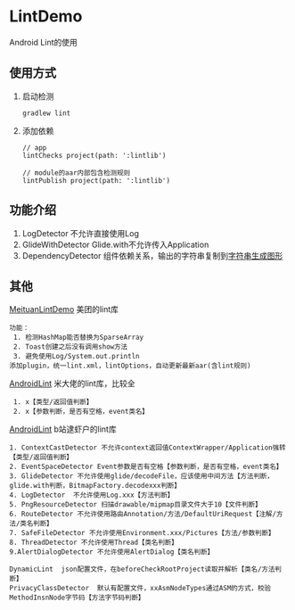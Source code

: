 # LintDemo
Android Lint的使用

## 使用方式
1. 启动检测
    ```
    gradlew lint
    ```
2. 添加依赖
    ```
    // app
    lintChecks project(path: ':lintlib')
    
    // module的aar内部包含检测规则
    lintPublish project(path: ':lintlib')
    ```
    
## 功能介绍
1.  LogDetector  不允许直接使用Log
2.  GlideWithDetector  Glide.with不允许传入Application
3.  DependencyDetector  组件依赖关系，输出的字符串复制到[字符串生成图形](https://mermaid-js.github.io/mermaid-live-editor/edit/#eyJjb2RlIjoiZ3JhcGggVERcbiAgIGFwcC0tPmNoZWNrXG4gICAgY2hlY2stLT5tb2R1bGU0XG4gICAgY2hlY2stLT5tb2R1bGU1XG4gICAgYXBwLS0-bW9kdWxlMlxuICAgIG1vZHVsZTItLT5tb2R1bGU1XG4gICAgYXBwLS0-bW9kdWxlM1xuXG4gICIsIm1lcm1haWQiOiJ7XG4gIFwidGhlbWVcIjogXCJkYXJrXCJcbn0iLCJ1cGRhdGVFZGl0b3IiOnRydWUsImF1dG9TeW5jIjp0cnVlLCJ1cGRhdGVEaWFncmFtIjp0cnVlfQ)
## 其他
 [MeituanLintDemo](https://github.com/GavinCT/MeituanLintDemo)  美团的lint库
```
功能：
 1. 检测HashMap能否替换为SparseArray
 2. Toast创建之后没有调用show方法
 3. 避免使用Log/System.out.println
添加plugin，统一lint.xml，lintOptions，自动更新最新aar(含lint规则)
 ```
 
 [AndroidLint](https://github.com/RocketZLY/AndroidLint)  米大佬的lint库，比较全
```
 1. x【类型/返回值判断】
 2. x【参数判断，是否有空格，event类名】
 ```
 
 [AndroidLint](https://github.com/RocketZLY/AndroidLint)  b站逮虾户的lint库
 ```
 1. ContextCastDetector 不允许context返回值ContextWrapper/Application强转【类型/返回值判断】
 2. EventSpaceDetector Event参数是否有空格【参数判断，是否有空格，event类名】
 3. GlideDetector 不允许使用glide/decodeFile，应该使用中间方法【方法判断，glide.with判断，BitmapFactory.decodexxx判断】
 4. LogDetector  不允许使用Log.xxx【方法判断】
 5. PngResourceDetector 扫描drawable/mipmap目录文件大于10【文件判断】
 6. RouteDetector 不允许使用路由Annotation/方法/DefaultUriRequest【注解/方法/类名判断】
 7. SafeFileDetector 不允许使用Environment.xxx/Pictures【方法/参数判断】
 8. ThreadDetector 不允许使用Thread【类名判断】
 9.AlertDialogDetector 不允许使用AlertDialog【类名判断】
 
DynamicLint  json配置文件，在beforeCheckRootProject读取并解析【类名/方法判断】
PrivacyClassDetector  默认有配置文件，xxAsmNodeTypes通过ASM的方式，校验MethodInsnNode字节码【方法字节码判断】
```